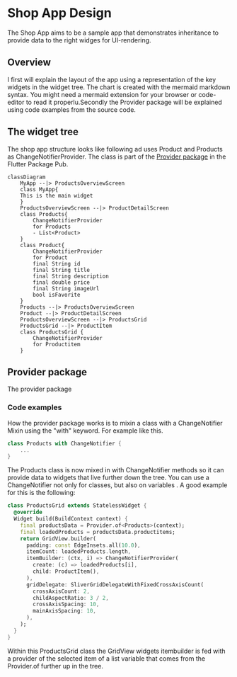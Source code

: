 # Shop App Design

The Shop App aims to be a sample app that demonstrates inheritance to provide data to the right widges for UI-rendering.



## Overview

I first will explain the layout of the app using a representation of the key widgets in the widget tree. The chart is created with the mermaid markdown syntax. You might need a mermaid extension for your browser or code-editor to read it properlu.Secondly the Provider package will be explained using code examples from the source code.



## The widget tree

The shop app structure looks like following ad uses Product and Products as ChangeNotifierProvider. The class is part of the [Provider package](https://pub.dev/packages/provider) in the Flutter Package Pub.

```mermaid
classDiagram
	MyApp --|> ProductsOverviewScreen
	class MyApp{
	This is the main widget
	}
	ProductsOverviewScreen --|> ProductDetailScreen
	class Products{
		ChangeNotifierProvider
		for Products
		- List<Product>
	}
	class Product{
		ChangeNotifierProvider
		for Product
		final String id
		final String title
		final String description
		final double price
		final String imageUrl
		bool isFavorite
	}
	Products --|> ProductsOverviewScreen
	Product --|> ProductDetailScreen
	ProductsOverviewScreen --|> ProductsGrid
	ProductsGrid --|> ProductItem
	class ProductsGrid {
		ChangeNotifierProvider
		for Productitem
	}
```

## Provider package

The provider package 



### Code examples

How the provider package works is to mixin a class with a ChangeNotifier Mixin using the "with" keyword. For example like this.

```dart
class Products with ChangeNotifier {
    ...
}
```

The Products class is now mixed in with ChangeNotifier methods so it can provide data to widgets that live further down the tree. You can use a ChangeNotifier not only for classes, but also on variables . A good example for this is the following:

```dart
class ProductsGrid extends StatelessWidget {
  @override
  Widget build(BuildContext context) {
    final productsData = Provider.of<Products>(context);
    final loadedProducts = productsData.productitems;
    return GridView.builder(
      padding: const EdgeInsets.all(10.0),
      itemCount: loadedProducts.length,
      itemBuilder: (ctx, i) => ChangeNotifierProvider(
        create: (c) => loadedProducts[i],
        child: ProductItem(),
      ),
      gridDelegate: SliverGridDelegateWithFixedCrossAxisCount(
        crossAxisCount: 2,
        childAspectRatio: 3 / 2,
        crossAxisSpacing: 10,
        mainAxisSpacing: 10,
      ),
    );
  }
}
```

Within this ProductsGrid class the GridView widgets itembuilder is fed with a provider of the selected item of a list variable that comes from the Provider.of<Products> further up in the tree. 